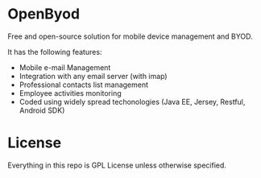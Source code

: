 # OpenByod

Free and open-source solution for mobile device management and BYOD.

It has the following features:

* Mobile e-mail Management
* Integration with any email server (with imap)
* Professional contacts list management
* Employee activities monitoring
* Coded using widely spread techonologies (Java EE, Jersey, Restful, Android SDK)

# License

Everything in this repo is GPL License unless otherwise specified.
